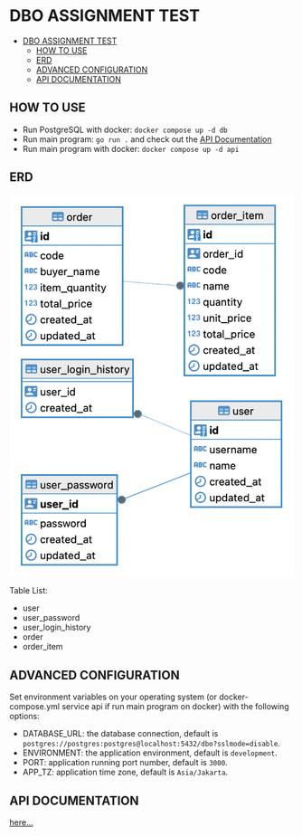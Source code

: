 # DBO ASSIGNMENT TEST

- [DBO ASSIGNMENT TEST](#dbo-assignment-test)
  - [HOW TO USE](#how-to-use)
  - [ERD](#erd)
  - [ADVANCED CONFIGURATION](#advanced-configuration)
  - [API DOCUMENTATION](#api-documentation)

## HOW TO USE

- Run PostgreSQL with docker: `docker compose up -d db`
- Run main program: `go run .` and check out the [API Documentation](#api-documentation)
- Run main program with docker: `docker compose up -d api`

## ERD

![ERD](./docs/erd.png)

Table List:
- user
- user_password
- user_login_history
- order
- order_item

## ADVANCED CONFIGURATION

Set environment variables on your operating system (or docker-compose.yml service api if run main program on docker) with the following options:
  - DATABASE_URL: the database connection, default is `postgres://postgres:postgres@localhost:5432/dbo?sslmode=disable`.
  - ENVIRONMENT: the application environment, default is `development`.
  - PORT: application running port number, default is `3000`.
  - APP_TZ: application time zone, default is `Asia/Jakarta`.

## API DOCUMENTATION

[here...](./docs/api-docs.md)